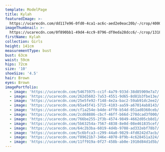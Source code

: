 ```yaml
---
template: ModelPage
title: Kylah
featuredImage: >-
  https://ucarecdn.com/dd117e96-0fd0-4ca1-ac6c-aed2e0eac20b/-/crop/4000x2437/0,0/-/preview/
imageThumbnail: >-
  https://ucarecdn.com/0f890bb1-49d4-4cc9-8796-df0eda28dcc6/-/crop/1318x2021/333,31/-/preview/
firstName: Kylah
collection: Girls
height: 141cm
measurementType: bust
bust: 63cm
waist: 59cm
hips: 72cm
size: '10'
shoeSize: '4.5'
hair: Brown
eyes: Brown
imagePortfolio:
  - image: 'https://ucarecdn.com/54675975-cc1f-4a79-933d-38d85909e7a7/'
  - image: 'https://ucarecdn.com/262d5602-7a53-4551-9d65-8d81b3fbe13e/'
  - image: 'https://ucarecdn.com/25e5fe92-f148-4e2a-bac2-59ab91dc2ee2/'
  - image: 'https://ucarecdn.com/65a45f41-5715-4103-aa59-a67014ab8143/'
  - image: 'https://ucarecdn.com/cf1a254e-b4de-4ff0-b54d-051ad0360ceb/'
  - image: 'https://ucarecdn.com/2cd68886-cbcf-46ff-b66d-270dcad3f000/'
  - image: 'https://ucarecdn.com/766be255-2f3b-4574-9849-4662d05cb8d1/'
  - image: 'https://ucarecdn.com/5b63254a-7567-4838-8e0d-08e461835cef/'
  - image: 'https://ucarecdn.com/64c2b3ba-6019-4d4b-9708-ad332ebf78b7/'
  - image: 'https://ucarecdn.com/5c6bfca3-c299-44a0-9829-4fd0242d7acb/'
  - image: 'https://ucarecdn.com/f89621b7-346e-4070-8f9b-4c628451a324/'
  - image: 'https://ucarecdn.com/11ff919a-0f27-458b-ab0e-1910d84d1d5b/'
---
```


